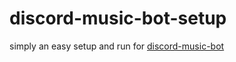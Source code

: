 # discord-music-bot-setup
simply an easy setup and run for [discord-music-bot](https://github.com/fheahdythdr/discord-music-bot/tree/main)
